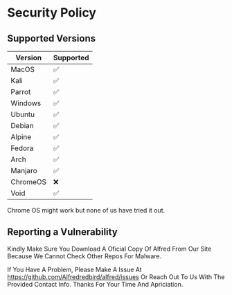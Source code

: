 # Security Policy

## Supported Versions



| Version | Supported          |
| ------- | ------------------ |
| MacOS   | :white_check_mark: |
| Kali    | :white_check_mark: |
| Parrot  | :white_check_mark: |
| Windows | :white_check_mark: |
| Ubuntu  | :white_check_mark: |
| Debian  | :white_check_mark: |
| Alpine  | :white_check_mark: |
| Fedora  | :white_check_mark: |
| Arch    | :white_check_mark: |
| Manjaro | :white_check_mark: |
| ChromeOS| :x:                |
| Void    | :white_check_mark: |

Chrome OS might work but none of us
have tried it out. 


## Reporting a Vulnerability
Kindly Make Sure You Download A Oficial Copy Of Alfred From Our Site Because We Cannot Check Other Repos For Malware.

If You Have A Problem, Please Make A Issue At https://github.com/Alfredredbird/alfred/issues Or Reach Out To Us With The Provided Contact Info.
Thanks For Your Time And Apriciation.
